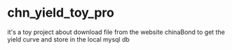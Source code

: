 # chn_yield_toy_pro
it's a toy project about download file from the website chinaBond to get the yield curve and store in the local mysql db
